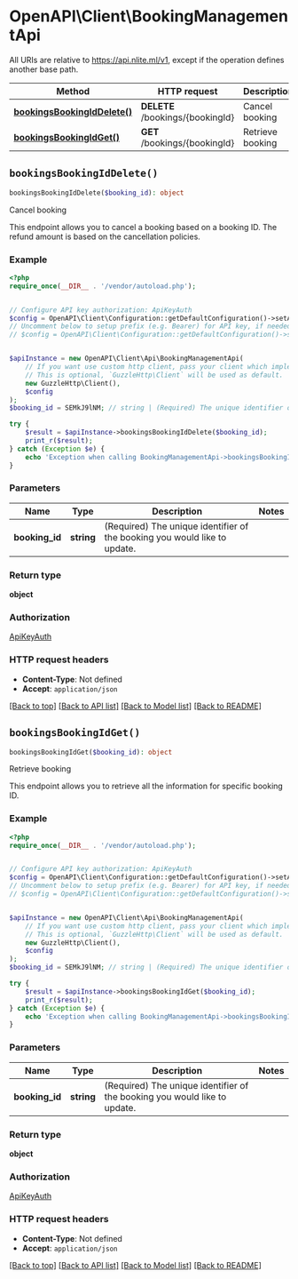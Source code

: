 # OpenAPI\Client\BookingManagementApi

All URIs are relative to https://api.nlite.ml/v1, except if the operation defines another base path.

| Method                                                                           | HTTP request                     | Description      |
| -------------------------------------------------------------------------------- | -------------------------------- | ---------------- |
| [**bookingsBookingIdDelete()**](BookingManagementApi.md#bookingsBookingIdDelete) | **DELETE** /bookings/{bookingId} | Cancel booking   |
| [**bookingsBookingIdGet()**](BookingManagementApi.md#bookingsBookingIdGet)       | **GET** /bookings/{bookingId}    | Retrieve booking |

## `bookingsBookingIdDelete()`

```php
bookingsBookingIdDelete($booking_id): object
```

Cancel booking

This endpoint allows you to cancel a booking based on a booking ID. The refund amount is based on the cancellation policies. <!-- theme: danger -->

### Example

```php
<?php
require_once(__DIR__ . '/vendor/autoload.php');


// Configure API key authorization: ApiKeyAuth
$config = OpenAPI\Client\Configuration::getDefaultConfiguration()->setApiKey('X-API-KEY', 'YOUR_API_KEY');
// Uncomment below to setup prefix (e.g. Bearer) for API key, if needed
// $config = OpenAPI\Client\Configuration::getDefaultConfiguration()->setApiKeyPrefix('X-API-KEY', 'Bearer');


$apiInstance = new OpenAPI\Client\Api\BookingManagementApi(
    // If you want use custom http client, pass your client which implements `GuzzleHttp\ClientInterface`.
    // This is optional, `GuzzleHttp\Client` will be used as default.
    new GuzzleHttp\Client(),
    $config
);
$booking_id = SEMkJ9lNM; // string | (Required) The unique identifier of the booking you would like to update.

try {
    $result = $apiInstance->bookingsBookingIdDelete($booking_id);
    print_r($result);
} catch (Exception $e) {
    echo 'Exception when calling BookingManagementApi->bookingsBookingIdDelete: ', $e->getMessage(), PHP_EOL;
}
```

### Parameters

| Name           | Type       | Description                                                               | Notes |
| -------------- | ---------- | ------------------------------------------------------------------------- | ----- |
| **booking_id** | **string** | (Required) The unique identifier of the booking you would like to update. |       |

### Return type

**object**

### Authorization

[ApiKeyAuth](../../README.md#ApiKeyAuth)

### HTTP request headers

- **Content-Type**: Not defined
- **Accept**: `application/json`

[[Back to top]](#) [[Back to API list]](../../README.md#endpoints)
[[Back to Model list]](../../README.md#models)
[[Back to README]](../../README.md)

## `bookingsBookingIdGet()`

```php
bookingsBookingIdGet($booking_id): object
```

Retrieve booking

This endpoint allows you to retrieve all the information for specific booking ID.

### Example

```php
<?php
require_once(__DIR__ . '/vendor/autoload.php');


// Configure API key authorization: ApiKeyAuth
$config = OpenAPI\Client\Configuration::getDefaultConfiguration()->setApiKey('X-API-KEY', 'YOUR_API_KEY');
// Uncomment below to setup prefix (e.g. Bearer) for API key, if needed
// $config = OpenAPI\Client\Configuration::getDefaultConfiguration()->setApiKeyPrefix('X-API-KEY', 'Bearer');


$apiInstance = new OpenAPI\Client\Api\BookingManagementApi(
    // If you want use custom http client, pass your client which implements `GuzzleHttp\ClientInterface`.
    // This is optional, `GuzzleHttp\Client` will be used as default.
    new GuzzleHttp\Client(),
    $config
);
$booking_id = SEMkJ9lNM; // string | (Required) The unique identifier of the booking you would like to update.

try {
    $result = $apiInstance->bookingsBookingIdGet($booking_id);
    print_r($result);
} catch (Exception $e) {
    echo 'Exception when calling BookingManagementApi->bookingsBookingIdGet: ', $e->getMessage(), PHP_EOL;
}
```

### Parameters

| Name           | Type       | Description                                                               | Notes |
| -------------- | ---------- | ------------------------------------------------------------------------- | ----- |
| **booking_id** | **string** | (Required) The unique identifier of the booking you would like to update. |       |

### Return type

**object**

### Authorization

[ApiKeyAuth](../../README.md#ApiKeyAuth)

### HTTP request headers

- **Content-Type**: Not defined
- **Accept**: `application/json`

[[Back to top]](#) [[Back to API list]](../../README.md#endpoints)
[[Back to Model list]](../../README.md#models)
[[Back to README]](../../README.md)
